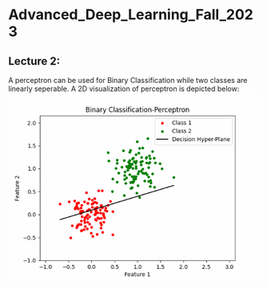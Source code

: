 # Advanced_Deep_Learning_Fall_2023
## Lecture 2:
A perceptron can be used for Binary Classification while two classes are linearly seperable. A 2D visualization of perceptron is depicted below:
![Alt Text](https://github.com/Ardawanism/Advanced_Deep_Learning_Fall_2023/blob/master/Asset/pix/perceptron.gif)
